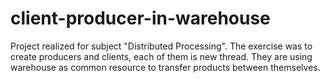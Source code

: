 # client-producer-in-warehouse
Project realized for subject "Distributed Processing".
The exercise was to create producers and clients, each of them is new thread. 
They are using warehouse as common resource to transfer products between themselves.
